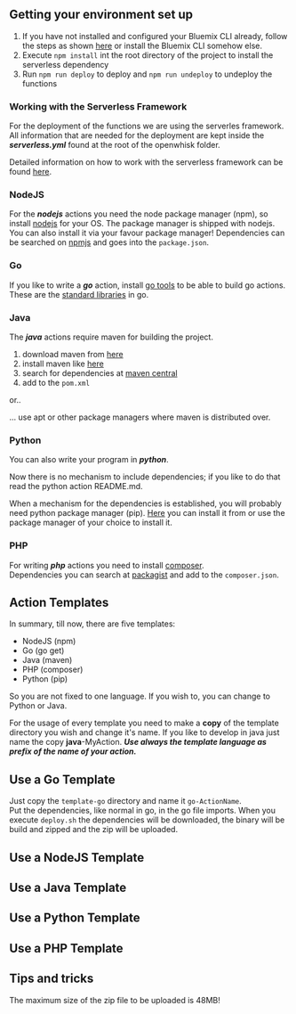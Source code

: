 ## Getting your environment set up
1. If you have not installed and configured your Bluemix CLI already, follow the steps as shown [here](https://console.bluemix.net/openwhisk/learn/cli) or install the Bluemix CLI somehow else.
2. Execute `npm install` int the root directory of the project to install the serverless dependency
3. Run `npm run deploy` to deploy and `npm run undeploy` to undeploy the functions

### Working with the Serverless Framework
For the deployment of the functions we are using the serverles framework. All information that are needed for the deployment are kept inside the  ***serverless.yml*** found at the root of the openwhisk folder.

Detailed information on how to work with the serverless framework can be found [here](https://serverless.com/framework/docs/providers/openwhisk/).
### NodeJS
For the ***nodejs*** actions you need the node package manager (npm), so install [nodejs](https://nodejs.org/en/download/package-manager/) for your OS. The package manager is shipped with nodejs.  
You can also install it via your favour package manager!
Dependencies can be searched on [npmjs](https://www.npmjs.com/) and goes into the `package.json`.

### Go
If you like to write a ***go*** action, install [go tools](https://golang.org/doc/install#install) to be able to build go actions.  
These are the [standard libraries](https://golang.org/pkg/#stdlib) in go.
 
### Java
The ***java*** actions require maven for building the project.   
1. download maven from [here](https://maven.apache.org/download.cgi)
2. install maven like [here](https://maven.apache.org/install.html)
3. search for dependencies at [maven central](https://mvnrepository.com/)
4. add to the `pom.xml`

or..  

... use apt or other package managers where maven is distributed over.  

### Python
You can also write your program in ***python***.

Now there is no mechanism to include dependencies; if you like to do that read the python action README.md.    

When a mechanism for the dependencies is established, you will probably need python package manager (pip). [Here]() you can install it from or use the package manager of your choice to install it.

### PHP
For writing ***php*** actions you need to install [composer](https://getcomposer.org/download/).  
Dependencies you can search at [packagist](https://packagist.org/) and add to the `composer.json`.

## Action Templates  
In summary, till now, there are five templates:
* NodeJS (npm) 
* Go (go get)
* Java (maven)
* PHP (composer)
* Python (pip)

So you are not fixed to one language. If you wish to, you can change to Python or Java.

For the usage of every template you need to make a **copy** of the template directory you wish and change it's name. If you like to develop in java just name the copy **java**-MyAction. **_Use always the template language as prefix of the name of your action._** 

## Use a Go Template  
Just copy the `template-go` directory and name it `go-ActionName`.  
Put the dependencies, like normal in go, in the go file imports. When you execute `deploy.sh` the dependencies will be downloaded, the binary will be build and zipped and the zip will be uploaded.
 
## Use a NodeJS Template

## Use a Java Template

## Use a Python Template

## Use a PHP Template

## Tips and tricks  
The maximum size of the zip file to be uploaded is 48MB!